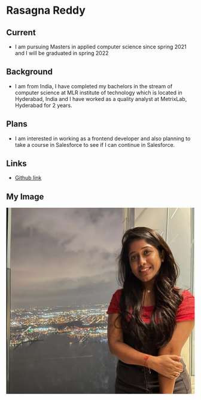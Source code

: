 
# Rasagna Reddy

## Current
- I am pursuing Masters in applied computer science since spring 2021 and I will be graduated in spring 2022

## Background
- I am from India, I have completed my bachelors in the stream of computer science at MLR institute of technology which is located in Hyderabad, India and I have worked as a quality analyst at MetrixLab, Hyderabad for 2 years.

## Plans
- I am interested in working as a frontend developer and also planning to take a course in Salesforce to see if I can continue in Salesforce.

## Links
- [Github link](https://github.com/Rasagna0409)

## My Image

 ![Me](https://github.com/Rasagna0409/big-data-dev/blob/main/Me.jfif)
